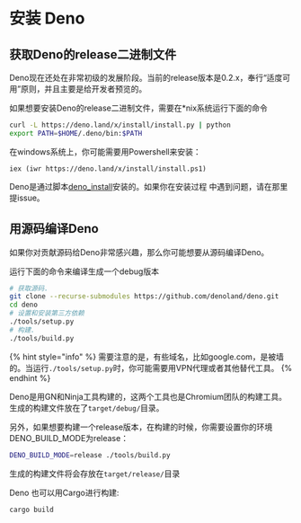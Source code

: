 # 安装 Deno

## 获取Deno的release二进制文件

Deno现在还处在非常初级的发展阶段。当前的release版本是0.2.x，奉行“适度可用”原则，并且主要是给开发者预览的。

如果想要安装Deno的release二进制文件，需要在\*nix系统运行下面的命令

```bash
curl -L https://deno.land/x/install/install.py | python
export PATH=$HOME/.deno/bin:$PATH
```

在windows系统上，你可能需要用Powershell来安装：

```text
iex (iwr https://deno.land/x/install/install.ps1)
```

Deno是通过脚本[deno\_install](https://github.com/denoland/deno_install)安装的。如果你在安装过程
中遇到问题，请在那里提issue。

## 用源码编译Deno

如果你对贡献源码给Deno非常感兴趣，那么你可能想要从源码编译Deno。

运行下面的命令来编译生成一个debug版本

```bash
# 获取源码.
git clone --recurse-submodules https://github.com/denoland/deno.git
cd deno
# 设置和安装第三方依赖
./tools/setup.py
# 构建.
./tools/build.py
```

{% hint style="info" %}
需要注意的是，有些域名，比如google.com，是被墙的。当运行`./tools/setup.py`时，你可能需要用VPN代理或者其他替代工具。
{% endhint %}

Deno是用GN和Ninja工具构建的，这两个工具也是Chromium团队的构建工具。生成的构建文件放在了`target/debug/`目录。

另外，如果想要构建一个release版本，在构建的时候，你需要设置你的环境DENO\_BUILD\_MODE为release：

```bash
DENO_BUILD_MODE=release ./tools/build.py
```

生成的构建文件将会存放在`target/release/`目录

Deno 也可以用Cargo进行构建:

```bash
cargo build
```

